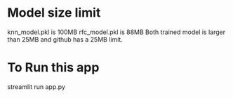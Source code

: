 # Model size limit

knn_model.pkl is 100MB
rfc_model.pkl is 88MB
Both trained model is larger than 25MB and github has a 25MB limit.

# To Run this app
streamlit run app.py

